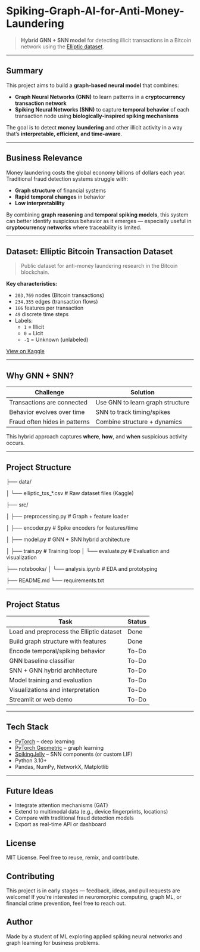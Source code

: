 # Spiking-Graph-AI-for-Anti-Money-Laundering

> **Hybrid GNN + SNN model** for detecting illicit transactions in a Bitcoin network using the [Elliptic dataset](https://www.kaggle.com/datasets/ellipticco/elliptic-data-set).

---

## Summary

This project aims to build a **graph-based neural model** that combines:

- **Graph Neural Networks (GNN)** to learn patterns in a **cryptocurrency transaction network**
- **Spiking Neural Networks (SNN)** to capture **temporal behavior** of each transaction node using **biologically-inspired spiking mechanisms**

The goal is to detect **money laundering** and other illicit activity in a way that’s **interpretable, efficient, and time-aware**.

---

## Business Relevance

Money laundering costs the global economy billions of dollars each year. Traditional fraud detection systems struggle with:

- **Graph structure** of financial systems
- **Rapid temporal changes** in behavior
- **Low interpretability**

By combining **graph reasoning** and **temporal spiking models**, this system can better identify suspicious behavior as it emerges — especially useful in **cryptocurrency networks** where traceability is limited.

---

## Dataset: Elliptic Bitcoin Transaction Dataset

> Public dataset for anti-money laundering research in the Bitcoin blockchain.

**Key characteristics:**
- `203,769` nodes (Bitcoin transactions)
- `234,355` edges (transaction flows)
- `166` features per transaction
- `49` discrete time steps
- Labels:
  - `1` = Illicit
  - `0` = Licit
  - `-1` = Unknown (unlabeled)

[View on Kaggle](https://www.kaggle.com/datasets/ellipticco/elliptic-data-set)

---

## Why GNN + SNN?

| Challenge                        | Solution                            |
|----------------------------------|-------------------------------------|
| Transactions are connected       | Use GNN to learn graph structure |
| Behavior evolves over time       | SNN to track timing/spikes   |
| Fraud often hides in patterns    | Combine structure + dynamics     |

This hybrid approach captures **where**, **how**, and **when** suspicious activity occurs.

---

## Project Structure

├── data/

│ └── elliptic_txs_*.csv # Raw dataset files (Kaggle)

├── src/

│ ├── preprocessing.py # Graph + feature loader

│ ├── encoder.py # Spike encoders for features/time

│ ├── model.py # GNN + SNN hybrid architecture

│ ├── train.py # Training loop
│ └── evaluate.py # Evaluation and visualization

├── notebooks/
│ └── analysis.ipynb # EDA and prototyping

├── README.md
└── requirements.txt


---

## Project Status

| Task                                          | Status   |
|-----------------------------------------------|----------|
| Load and preprocess the Elliptic dataset      | Done    |
| Build graph structure with features           | Done     |
| Encode temporal/spiking behavior              | To-Do      |
| GNN baseline classifier                       | To-Do      |
| SNN + GNN hybrid architecture                 | To-Do       |
| Model training and evaluation                 | To-Do     |
| Visualizations and interpretation             | To-Do       |
| Streamlit or web demo                         | To-Do       |

---

## Tech Stack

- [PyTorch](https://pytorch.org/) – deep learning
- [PyTorch Geometric](https://pytorch-geometric.readthedocs.io/en/latest/) – graph learning
- [SpikingJelly](https://spikingjelly.readthedocs.io/) – SNN components (or custom LIF)
- Python 3.10+
- Pandas, NumPy, NetworkX, Matplotlib

---
## Future Ideas

- Integrate attention mechanisms (GAT)
- Extend to multimodal data (e.g., device fingerprints, locations)
- Compare with traditional fraud detection models
- Export as real-time API or dashboard

## License

MIT License.
Feel free to reuse, remix, and contribute.

## Contributing

This project is in early stages — feedback, ideas, and pull requests are welcome!
If you're interested in neuromorphic computing, graph ML, or financial crime prevention, feel free to reach out.

## Author

Made by a student of ML exploring applied spiking neural networks and graph learning for business problems.





